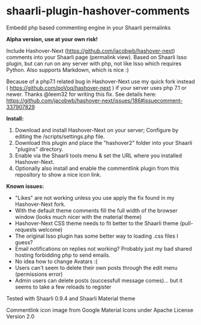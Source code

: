 # shaarli-plugin-hashover-comments
Embedd php based commenting engine in your Shaarli permalinks

**Alpha version, use at your own risk!**

Include Hashover-Next (https://github.com/jacobwb/hashover-next) comments into your Shaarli page (permalink view). Based on Shaarli Isso plugin, but can run on any server with php, not like Isso which requires Python. Also supports Markdown, which is nice :)

Because of a php7.1 related bug in Hashover-Next use my quick fork instead ( https://github.com/poVoq/hashover-next ) if your server uses php 7.1 or newer. Thanks @leem32 for writing this fix. See details here: https://github.com/jacobwb/hashover-next/issues/186#issuecomment-337907829

**Install:** 
1. Download and install Hashover-Next on your server; Configure by editing the /scripts/settings.php file.
2. Download this plugin and place the "hashover2" folder into your Shaarli "plugins" directory. 
3. Enable via the Shaarli tools menu & set the URL where you installed Hashover-Next.
4. Optionally also install and enable the commentlink plugin from this repository to show a nice icon link.

**Known issues:**
- "Likes" are not working unless you use apply the fix found in my Hashover-Next fork.
- With the default theme comments fill the full width of the browser window (looks much nicer with the material theme)
- Hashover-Next CSS theme needs to fit better to the Shaarli theme (pull-requests welcome)
- The original Isso plugin has some better way to loading .css files I guess?
- Email notifications on replies not working? Probably just my bad shared hosting forbidding php to send emails.
- No idea how to change Avatars :(
- Users can't seem to delete their own posts through the edit menu (permissions error)
- Admin users can delete posts (successfull message comes)... but it seems to take a few reloads to register

Tested with Shaarli 0.9.4 and Shaarli Material theme

Commentlink icon image from Google Material Icons under Apache License Version 2.0
